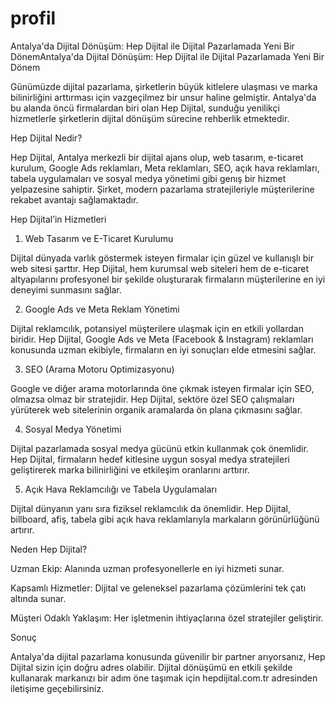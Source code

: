 # profil
Antalya'da Dijital Dönüşüm: Hep Dijital ile Dijital Pazarlamada Yeni Bir DönemAntalya'da Dijital Dönüşüm: Hep Dijital ile Dijital Pazarlamada Yeni Bir Dönem

Günümüzde dijital pazarlama, şirketlerin büyük kitlelere ulaşması ve marka bilinirliğini arttırması için vazgeçilmez bir unsur haline gelmiştir. Antalya'da bu alanda öncü firmalardan biri olan Hep Dijital, sunduğu yenilikçi hizmetlerle şirketlerin dijital dönüşüm sürecine rehberlik etmektedir.

Hep Dijital Nedir?

Hep Dijital, Antalya merkezli bir dijital ajans olup, web tasarım, e-ticaret kurulum, Google Ads reklamları, Meta reklamları, SEO, açık hava reklamları, tabela uygulamaları ve sosyal medya yönetimi gibi genış bir hizmet yelpazesine sahiptir. Şirket, modern pazarlama stratejileriyle müşterilerine rekabet avantajı sağlamaktadır.

Hep Dijital’in Hizmetleri

1. Web Tasarım ve E-Ticaret Kurulumu

Dijital dünyada varlık göstermek isteyen firmalar için güzel ve kullanışlı bir web sitesi şarttır. Hep Dijital, hem kurumsal web siteleri hem de e-ticaret altyapılarını profesyonel bir şekilde oluşturarak firmaların müşterilerine en iyi deneyimi sunmasını sağlar.

2. Google Ads ve Meta Reklam Yönetimi

Dijital reklamcılık, potansiyel müşterilere ulaşmak için en etkili yollardan biridir. Hep Dijital, Google Ads ve Meta (Facebook & Instagram) reklamları konusunda uzman ekibiyle, firmaların en iyi sonuçları elde etmesini sağlar.

3. SEO (Arama Motoru Optimizasyonu)

Google ve diğer arama motorlarında öne çıkmak isteyen firmalar için SEO, olmazsa olmaz bir stratejidir. Hep Dijital, sektöre özel SEO çalışmaları yürüterek web sitelerinin organik aramalarda ön plana çıkmasını sağlar.

4. Sosyal Medya Yönetimi

Dijital pazarlamada sosyal medya gücünü etkin kullanmak çok önemlidir. Hep Dijital, firmaların hedef kitlesine uygun sosyal medya stratejileri geliştirerek marka bilinirliğini ve etkileşim oranlarını arttırır.

5. Açık Hava Reklamcılığı ve Tabela Uygulamaları

Dijital dünyanın yanı sıra fiziksel reklamcılık da önemlidir. Hep Dijital, billboard, afiş, tabela gibi açık hava reklamlarıyla markaların görünürlüğünü artırır.

Neden Hep Dijital?

Uzman Ekip: Alanında uzman profesyonellerle en iyi hizmeti sunar.

Kapsamlı Hizmetler: Dijital ve geleneksel pazarlama çözümlerini tek çatı altında sunar.

Müşteri Odaklı Yaklaşım: Her işletmenin ihtiyaçlarına özel stratejiler geliştirir.

Sonuç

Antalya'da dijital pazarlama konusunda güvenilir bir partner arıyorsanız, Hep Dijital sizin için doğru adres olabilir. Dijital dönüşümü en etkili şekilde kullanarak markanızı bir adım öne taşımak için hepdijital.com.tr adresinden iletişime geçebilirsiniz.
